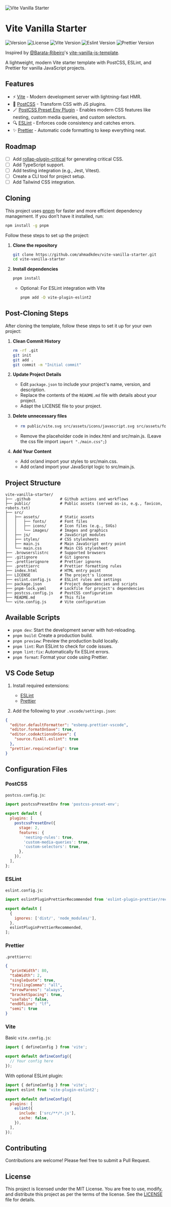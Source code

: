 ![Vite Vanilla Starter](./public/banner.svg)

# Vite Vanilla Starter

![Version](https://img.shields.io/github/package-json/v/ahmadkdev/vite-vanilla-starter)
![License](https://img.shields.io/github/license/ahmadkdev/vite-vanilla-starter)
![Vite Version](https://img.shields.io/github/package-json/dependency-version/ahmadkdev/vite-vanilla-starter/dev/vite)
![Eslint Version](https://img.shields.io/github/package-json/dependency-version/ahmadkdev/vite-vanilla-starter/dev/eslint)
![Prettier Version](https://img.shields.io/github/package-json/dependency-version/ahmadkdev/vite-vanilla-starter/dev/prettier)

Inspired by [@Barata-Ribeiro](https://github.com/Barata-Ribeiro)'s [vite-vanilla-js-template](https://github.com/Barata-Ribeiro/vite-vanilla-js-template).

A lightweight, modern Vite starter template with PostCSS, ESLint, and Prettier for vanilla JavaScript projects.

## Features

- ⚡️ [Vite](https://vitejs.dev/) - Modern development server with lightning-fast HMR.
- 🎨 [PostCSS](https://postcss.org/) - Transform CSS with JS plugins.
- 🪄 [PostCSS Preset Env Plugin](https://preset-env.cssdb.org/) - Enables modern CSS features like nesting, custom media queries, and custom selectors.
- 🔍 [ESLint](https://eslint.org/) - Enforces code consistency and catches errors.
- ✨ [Prettier](https://prettier.io/) - Automatic code formatting to keep everything neat.

## Roadmap

- [ ] Add [rollap-plugin-critical](https://github.com/nystudio107/rollup-plugin-critical) for generating critical CSS.
- [ ] Add TypeScript support.
- [ ] Add testing integration (e.g., Jest, Vitest).
- [ ] Create a CLI tool for project setup.
- [ ] Add Tailwind CSS integration.

## Cloning

This project uses [pnpm](https://pnpm.io/) for faster and more efficient dependency management.
If you don’t have it installed, run:

```bash
npm install -g pnpm
```

Follow these steps to set up the project:

1. **Clone the repository**
   ```bash
   git clone https://github.com/ahmadkdev/vite-vanilla-starter.git
   cd vite-vanilla-starter
   ```
2. **Install dependencies**

   ```bash
   pnpm install
   ```

   - Optional: For ESLint integration with Vite
     ```bash
     pnpm add -D vite-plugin-eslint2
     ```

## Post-Cloning Steps

After cloning the template, follow these steps to set it up for your own project:

1. **Clean Commit History**
   ```bash
   rm -rf .git
   git init
   git add .
   git commit -m "Initial commit"
   ```
2. **Update Project Details**

   - Edit `package.json` to include your project's name, version, and description.
   - Replace the contents of the `README.md` file with details about your project.
   - Adapt the LICENSE file to your project.

3. **Delete unnecessary files**

   - ```bash
     rm public/vite.svg src/assets/icons/javascript.svg src/assets/fonts/ src/styles/*.css src/js/*.js
     ```

   - Remove the placeholder code in index.html and src/main.js. (Leave the css file import `import "./main.css";`)

4. **Add Your Content**

   - Add or/and import your styles to src/main.css.
   - Add or/and import your JavaScript logic to src/main.js.

## Project Structure

```
vite-vanilla-starter/
├── .github             # Github actions and workflows
├── public/             # Public assets (served as-is, e.g., favicon, robots.txt)
├── src/
│   ├── assets/         # Static assets
│   │   ├── fonts/      # Font files
│   │   ├── icons/      # Icon files (e.g., SVGs)
│   │   └── images/     # Images and graphics
│   ├── js/             # JavaScript modules
│   ├── styles/         # CSS stylesheets
│   ├── main.js         # Main JavaScript entry point
│   └── main.css        # Main CSS stylesheet
├── .browserslistrc     # Supported browsers
├── .gitignore          # Git ignores
├── .prettierignore     # Prettier ignores
├── .prettierrc         # Prettier formatting rules
├── index.html          # HTML entry point
├── LICENSE             # The project's license
├── eslint.config.js    # ESLint rules and settings
├── package.json        # Project dependencies and scripts
├── pnpm-lock.yaml      # Lockfile for project's dependencies
├── postcss.config.js   # PostCSS configuration
├── README.md           # This file
└── vite.config.js      # Vite configuration
```

## Available Scripts

- `pnpm dev`: Start the development server with hot-reloading.
- `pnpm build`: Create a production build.
- `pnpm preview`: Preview the production build locally.
- `pnpm lint`: Run ESLint to check for code issues.
- `pnpm lint:fix`: Automatically fix ESLint errors.
- `pnpm format`: Format your code using Prettier.

## VS Code Setup

1. Install required extensions:

   - [ESLint](https://marketplace.visualstudio.com/items?itemName=dbaeumer.vscode-eslint)
   - [Prettier](https://marketplace.visualstudio.com/items?itemName=esbenp.prettier-vscode)

2. Add the following to your `.vscode/settings.json`:

```json
{
  "editor.defaultFormatter": "esbenp.prettier-vscode",
  "editor.formatOnSave": true,
  "editor.codeActionsOnSave": {
    "source.fixAll.eslint": true
  },
  "prettier.requireConfig": true
}
```

## Configuration Files

### PostCSS

`postcss.config.js`:

```javascript
import postcssPresetEnv from 'postcss-preset-env';

export default {
  plugins: [
    postcssPresetEnv({
      stage: 2,
      features: {
        'nesting-rules': true,
        'custom-media-queries': true,
        'custom-selectors': true,
      },
    }),
  ],
};
```

### ESLint

`eslint.config.js`:

```javascript
import eslintPluginPrettierRecommended from 'eslint-plugin-prettier/recommended';

export default [
  {
    ignores: ['dist/', 'node_modules/'],
  },
  eslintPluginPrettierRecommended,
];
```

### Prettier

`.prettierrc`:

```json
{
  "printWidth": 80,
  "tabWidth": 2,
  "singleQuote": true,
  "trailingComma": "all",
  "arrowParens": "always",
  "bracketSpacing": true,
  "useTabs": false,
  "endOfLine": "lf",
  "semi": true
}
```

### Vite

Basic `vite.config.js`:

```javascript
import { defineConfig } from 'vite';

export default defineConfig({
  // Your config here
});
```

With optional ESLint plugin:

```javascript
import { defineConfig } from 'vite';
import eslint from 'vite-plugin-eslint2';

export default defineConfig({
  plugins: [
    eslint({
      include: ['src/**/*.js'],
      cache: false,
    }),
  ],
});
```

## Contributing

Contributions are welcome! Please feel free to submit a Pull Request.

## License

This project is licensed under the MIT License. You are free to use, modify, and distribute this project as per the terms of the license.
See the [LICENSE](LICENSE) file for details.
